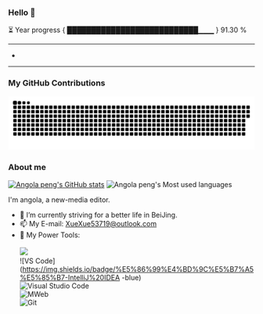 ### Hello   👋

⏳ Year progress { ███████████████████████████▁▁▁ } 91.30 %

---

-

---
### My GitHub Contributions    

![](https://raw.githubusercontent.com/CoderXueXue/CoderXueXue/main/assets/github-contribution-grid-snake.svg)          

### About me      

[![Angola peng's GitHub stats](https://github-readme-stats.vercel.app/api?username=CoderXueXue&show_icons=true)](https://github.com/anuraghazra/github-readme-stats)
![Angola peng's Most used languages](https://github-readme-stats.vercel.app/api/top-langs/?username=CoderXueXue&layout=compact&hide_border=true&langs_count=10)

I'm angola, a new-media editor.    

- 🔭 I’m currently striving for a better life in BeiJing.             
- 📫 My E-mail: XueXue53719@outlook.com          
- 🔧 My Power Tools: </br>   
![](https://img.shields.io/badge/%E5%86%99%E4%BD%9C%E5%B7%A5%E5%85%B7-Typora-blue)     
![VS Code](https://img.shields.io/badge/%E5%86%99%E4%BD%9C%E5%B7%A5%E5%85%B7-IntelliJ%20IDEA -blue)     
![Visual Studio Code](https://img.shields.io/badge/IntelliJ%20IDEA-007ACC?style=flat-square&logo=Visual-Studio-Code&logoColor=white)       
![MWeb](https://img.shields.io/badge/%E5%9B%BE%E5%BA%8A-Ali-lightgrey)          
![Git](https://img.shields.io/badge/-Git-black?style=plastic&logo=git)     

